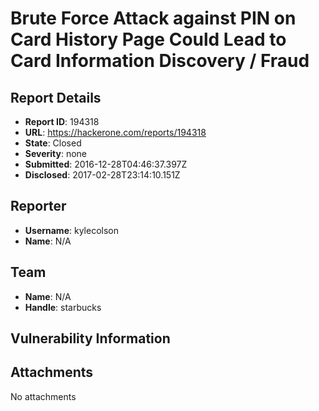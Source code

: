 # Brute Force Attack against PIN on Card History Page Could Lead to Card Information Discovery / Fraud

## Report Details
- **Report ID**: 194318
- **URL**: https://hackerone.com/reports/194318
- **State**: Closed
- **Severity**: none
- **Submitted**: 2016-12-28T04:46:37.397Z
- **Disclosed**: 2017-02-28T23:14:10.151Z

## Reporter
- **Username**: kylecolson
- **Name**: N/A

## Team
- **Name**: N/A
- **Handle**: starbucks

## Vulnerability Information


## Attachments
No attachments
